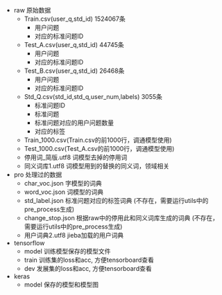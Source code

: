 - raw 原始数据
    - Train.csv(user_q,std_id) 1524067条
        - 用户问题
        - 对应的标准问题ID
    - Test_A.csv(user_q,std_id) 44745条
        - 用户问题
        - 对应的标准问题ID
    - Test_B.csv(user_q,std_id) 26468条
        - 用户问题
        - 对应的标准问题ID
    - Std_Q.csv(std_id,std_q,user_num,labels) 3055条
        - 标准问题ID
        - 标准问题
        - 标准问题对应的用户问题数量
        - 对应的标签
    - Train_1000.csv(Train.csv的前1000行，调通模型使用)
    - Test_1000.csv(Test_A.csv的前1000行，调通模型使用)
    - 停用词_简版.utf8 词模型去掉的停用词
    - 同义词库1.utf8 词模型用到的替换的同义词，领域相关
- pro 处理过的数据
    - char_voc.json 字模型的词典
    - word_voc.json 词模型的词典
    - std_label.json 标准问题对应的标签词典 (不存在，需要运行utils中的pre_process生成)
    - change_stop.json 根据raw中的停用此和同义词库生成的词典 (不存在，需要运行utils中的pre_process生成)
    - 用户词典2.utf8 jieba加载的用户词典
- tensorflow
    - model 训练模型保存的模型文件
    - train 训练集的loss和acc, 方便tensorboard查看
    - dev 发展集的loss和acc, 方便tensorboard查看
- keras
    - model 保存的模型和模型图